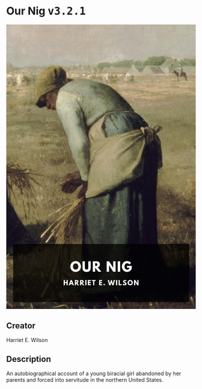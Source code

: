 
# Our Nig <kbd>v3.2.1</kbd>

<center>
  <img src="./cover-1024.jpg"/>
</center>

## Creator
Harriet E. Wilson

## Description
An autobiographical account of a young biracial girl abandoned by her parents and forced into servitude in the northern United States.
